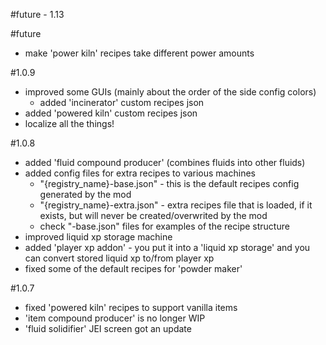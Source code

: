 #future - 1.13

#future
- make 'power kiln' recipes take different power amounts 

#1.0.9
- improved some GUIs (mainly about the order of the side config colors)
    - added 'incinerator' custom recipes json
- added 'powered kiln' custom recipes json
- localize all the things!

#1.0.8
- added 'fluid compound producer' (combines fluids into other fluids)
- added config files for extra recipes to various machines
    - "{registry_name}-base.json" - this is the default recipes config generated by the mod
    - "{registry_name}-extra.json" - extra recipes file that is loaded, if it exists, but will never be created/overwrited by the mod
    - check "-base.json" files for examples of the recipe structure
- improved liquid xp storage machine 
- added 'player xp addon' - you put it into a 'liquid xp storage' and you can convert stored liquid xp to/from player xp
- fixed some of the default recipes for 'powder maker'

#1.0.7
- fixed 'powered kiln' recipes to support vanilla items
- 'item compound producer' is no longer WIP
- 'fluid solidifier' JEI screen got an update

